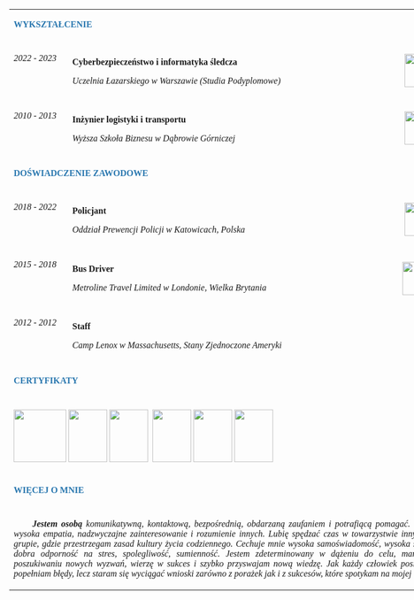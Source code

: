 <!DOCTYPE html>
<html lang="pl">

  <head>

  </head>
  <font face="Tahoma">
<table style="margin-left: auto; margin-right: auto; width: 816px;">
<tbody>
<tr style="height: 61px;">
<td style="width: 545px; height: 61px;" colspan="3">
<p style="text-align: left;"><span style="color: #2977af;"><strong>WYKSZTAŁCENIE</strong></span><img src="http://adglen112.vxm.pl/pic/image009.png" alt="" width="814" height="5" /></p>
</td>
</tr>
<tr style="height: 11px;">
<td style="width: 10px; height: 11px; text-align: right;">
<p style="text-align: left;"><em>2022&nbsp;-&nbsp;2023&nbsp;&nbsp;</em><em><img src="http://adglen112.vxm.pl/pic/image001.png" alt="" width="23" height="14" /></em></p>
<p style="text-align: left;">&nbsp;</p>
</td>
<td style="width: 451.301px; height: 11px;">
<p><strong>Cyberbezpieczeństwo i informatyka śledcza</strong></p>
<p><em>Uczelnia Łazarskiego w Warszawie&nbsp;(Studia Podyplomowe)</em></p>
</td>
<td style="width: 83.6992px; height: 11px;">
<p>&nbsp;<a href="http://adglen112.vxm.pl/pic/image041.jpg" target="_blank"><img src="http://adglen112.vxm.pl/pic/image021.jpg" alt="" height="60" /></a></p>
</td>
</tr>
<tr style="height: 27.3333px;">
<td style="width: 10px; height: 27.3333px; text-align: right;">
<p style="text-align: left;"><em>2010&nbsp;-&nbsp;2013&nbsp;&nbsp;</em><em><img src="http://adglen112.vxm.pl/pic/image001.png" alt="" width="23" height="14" /></em></p>
<p style="text-align: left;">&nbsp;</p>
</td>
<td style="width: 451.301px; height: 27.3333px;">
<p><strong>Inżynier logistyki i transportu</strong></p>
<p><em>Wyższa Szkoła Biznesu w Dąbrowie G&oacute;rniczej</em></p>
</td>
<td style="width: 83.6992px; height: 27.3333px;">
<p>&nbsp;<img src="http://adglen112.vxm.pl/pic/image022.jpg" alt="" width="77" height="60" /></p>
</td>
</tr>
<tr style="height: 51px;">
<td style="width: 545px; height: 51px;" colspan="3">
<p style="text-align: left;"><span style="color: #2977af;"><strong>DOŚWIADCZENIE ZAWODOWE</strong></span><img src="http://adglen112.vxm.pl/pic/image009.png" alt="" width="814" height="5" /></p>
</td>
</tr>
<tr style="height: 1px;">
<td style="width: 10px; height: 1px; text-align: left;">
<p><em>2018 - 2022&nbsp;&nbsp;</em><em><img src="http://adglen112.vxm.pl/pic/image001.png" alt="" width="23" height="14" /></em></p>
<p>&nbsp;</p>
</td>
<td style="width: 451.301px; height: 1px;">
<p><strong>Policjant</strong></p>
<p><em>Oddział Prewencji Policji w Katowicach, Polska</em></p>
</td>
<td style="width: 83.6992px; height: 1px;">
<p>&nbsp;<img src="http://adglen112.vxm.pl/pic/image023.jpg" alt="" width="77" height="60" /></p>
</td>
</tr>
<tr style="height: 9px;">
<td style="width: 10px; height: 9px;">
<p><em>2015&nbsp;-&nbsp;2018&nbsp;&nbsp;</em><em><img src="http://adglen112.vxm.pl/pic/image002.png" alt="" width="23" height="15" /></em></p>
<p>&nbsp;</p>
</td>
<td style="width: 451.301px; height: 9px;">
<p><strong>Bus Driver</strong></p>
<p><em>Metroline Travel Limited w Londonie, Wielka Brytania</em></p>
</td>
<td style="width: 83.6992px; height: 9px;"><a href="http://adglen112.vxm.pl/pic/image044.jpg" target="_blank"><img src="http://adglen112.vxm.pl/pic/image024.jpg" alt="" width="44" height="60" /></a></td>
</tr>
<tr style="height: 5px;">
<td style="width: 10px; height: 5px;">
<p style="text-align: left;"><em>2012&nbsp;-&nbsp;2012&nbsp;&nbsp;</em><em><img src="http://adglen112.vxm.pl/pic/image003.png" alt="" width="23" height="14" /></em></p>
<p style="text-align: left;">&nbsp;</p>
</td>
<td style="width: 451.301px; height: 5px;">
<p><strong>Staff</strong></p>
<p><em>Camp Lenox w Massachusetts, Stany Zjednoczone Ameryki</em></p>
</td>
<td style="width: 83.6992px; height: 5px;"><a href="http://adglen112.vxm.pl/pic/image045.jpg" target="_blank"><img src="http://adglen112.vxm.pl/pic/image025.jpg" alt="" /></a></td>
</tr>
<tr style="height: 62px;">
<td style="width: 545px; height: 62px;" colspan="3">
<p style="text-align: left;"><span style="color: #2977af;"><strong>CERTYFIKATY</strong></span><img src="http://adglen112.vxm.pl/pic/image009.png" alt="" width="814" height="5" /></p>
</td>
</tr>
<tr style="height: 61px;">
<td style="width: 545px; height: 61px;" colspan="3">
<p><a href="http://adglen112.vxm.pl/pic/image046.jpg" target="_blank"><img src="http://adglen112.vxm.pl/pic/image026.jpg" alt="" width="" height="95" /></a>&nbsp;<a href="http://adglen112.vxm.pl/pic/image047.jpg" target="_blank"><img src="http://adglen112.vxm.pl/pic/image027.jpg" alt="" width="70" height="95" /></a>&nbsp;<a href="http://adglen112.vxm.pl/pic/image048.jpg" target="_blank"><img src="http://adglen112.vxm.pl/pic/image028.jpg" alt="" width="70" height="95" /></a>&nbsp;<a href="http://adglen112.vxm.pl/pic/image049.jpg" target="_blank"><img src="http://adglen112.vxm.pl/pic/image029.jpg" alt="" /></a>&nbsp;<a href="http://adglen112.vxm.pl/pic/image050.jpg" target="_blank"><img src="http://adglen112.vxm.pl/pic/image030.jpg" alt="" width="70" height="95" /></a>&nbsp;<a href="http://adglen112.vxm.pl/pic/image051.jpg" target="_blank"><img src="http://adglen112.vxm.pl/pic/image031.jpg" alt="" width="70" height="95" /></a>&nbsp;<a href="http://adglen112.vxm.pl/pic/image052.jpg" target="_blank"><img src="http://adglen112.vxm.pl/pic/image032.jpg" alt="" width="70" height="95" /></a></p>
</td>
</tr>
<tr style="height: 61px;">
<td style="width: 545px; height: 61px; text-align: right;" colspan="3">
<p style="text-align: left;"><span style="color: #2977af;"><strong>WIĘCEJ O MNIE</strong></span><img src="http://adglen112.vxm.pl/pic/image009.png" alt="" width="814" height="5" /></p>
</td>
</tr>
<tr style="height: 140px;">
<td style="width: 545px; height: 140px; text-align: justify;" colspan="3">
<p><strong><em>&nbsp; &nbsp; &nbsp;Jestem osobą</em></strong><em>&nbsp;komunikatywną, kontaktową, bezpośrednią, obdarzaną zaufaniem i potrafiącą pomagać. Cechuje mnie wysoka empatia, nadzwyczajne zainteresowanie i rozumienie innych. Lubię spędzać czas w towarzystwie innych i pracę w grupie, gdzie przestrzegam zasad kultury życia codziennego. Cechuje mnie wysoka samoświadomość, wysoka samokontrola, dobra odporność na stres, spolegliwość, sumienność. Jestem zdeterminowany w dążeniu do celu, mam odwagę w poszukiwaniu nowych wyzwań, wierzę w sukces i szybko przyswajam nową wiedzę. Jak każdy człowiek posiadam wady i popełniam błędy, lecz staram się wyciągać wnioski zar&oacute;wno z porażek jak i z sukces&oacute;w, kt&oacute;re spotykam na mojej drodze. </em></p>
</td>
</tr>
</tbody>
</table>
  
  </font>
  </body>

</html>
